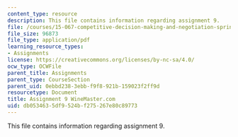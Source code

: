 ```yaml
---
content_type: resource
description: This file contains information regarding assignment 9.
file: /courses/15-067-competitive-decision-making-and-negotiation-spring-2011/db0534635df9524bf275267e80c89773_MIT15_067S11_assgn09.pdf
file_size: 96873
file_type: application/pdf
learning_resource_types:
- Assignments
license: https://creativecommons.org/licenses/by-nc-sa/4.0/
ocw_type: OCWFile
parent_title: Assignments
parent_type: CourseSection
parent_uid: 0ebbd238-3ebb-f9f8-921b-159023f2ff9d
resourcetype: Document
title: Assignment 9 WineMaster.com
uid: db053463-5df9-524b-f275-267e80c89773
---
```

This file contains information regarding assignment 9.